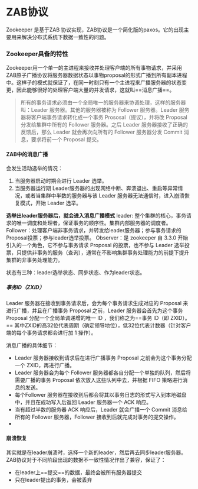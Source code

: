 # ZAB协议
Zookeeper 是基于ZAB 协议实现，ZAB协议是一个简化版的paxos。它的出现主要用来解决分布式系统下数据一致性的问题。

### Zookeeper具备的特性
Zookeeper用一个单一的主进程来接收并处理客户端的所有事物请求，并采用ZAB原子广播协议将服务器数据状态以事物proposal的形式广播到所有副本进程中。这样子的模式就保证了，在同一时刻只有一个主进程来广播服务器的状态变更，因此能够很好的处理客户端大量的并发请求，这就叫==消息广播==。


>所有的事务请求必须由一个全局唯一的服务器来协调处理，这样的服务器叫：Leader 服务器。其他的服务器被称为 Follower 服务器。Leader 服务器将客户端事务请求转化成一个事务 Prososal（提议），并将改 Proposal 分发给集群中所有的 Follower 服务器。之后 Leader 服务器接收了正确的反馈后，那么 Leader 就会再次向所有的 Follower 服务器分发 Commit 消息，要求将前一个 Proposal 提交。

#### ZAB中的消息广播
会发生活动选举的情况：
1. 当服务器启动时期会进行 Leader 选举。
2. 当服务器运行期 Leader服务器的出现网络中断、奔溃退出、重启等异常情况，或者当集群中半数的服务器与该 Leader 服务器无法通信时，进入崩溃恢复模式，开始 Leader 选举。

**选举出leader服务器后，就会进入消息广播模式**
leader: 整个集群的核心，事务请求的唯一调度和处理者，保证事务的顺序性。集群内部服务器的调度者。
Follower：处理客户端非事务请求，并转发给leader服务器；参与事务请求的Proposal投票；参与leader选举投票。
Observer：是 zookeeper 自 3.3.0 开始引入的一个角色，它不参与事务请求 Proposal 的投票，也不参与 Leader 选举投票，只提供非事务的服务（查询），通常在不影响集群事务处理能力的前提下提升集群的非事务处理能力。


状态有三种：leader选举状态、同步状态、作为leader状态。

##### 事务ID（ZXID）
Leader 服务器在接收到事务请求后，会为每个事务请求生成对应的 Proposal 来进行广播，并且在广播事务 Proposal 之前，Leader 服务器会首先为这个事务 Proposal 分配一个全局单调递增的唯一 ID ，我们称之为==事务 ID（即 ZXID）。==
其中ZXID的高32位代表周期（确定领导地位），低32位代表计数器（针对客户端的每个事务请求都会进行加 1 操作）。

消息广播的具体细节：
- Leader 服务器接收到请求后在进行广播事务 Proposal 之前会为这个事务分配一个 ZXID，再进行广播。
- Leader 服务器会为每个 Follower 服务器都各自分配一个单独的队列，然后将需要广播的事务 Proposal 依次放入这些队列中去，并根据 FIFO 策略进行消息的发送。
- 每个Follower 服务器在接收到后都会将其以事务日志的形式写入到本地磁盘中，并且在成功写入后返回 Leader 服务器一个 ACK 响应。
- 当有超过半数的服务器 ACK 响应后，Leader 就会广播一个 Commit 消息给所有的 Follower 服务器，Follower 接收到后就完成对事务的提交操作。
- 

#### 崩溃恢复
其实就是在leader崩溃时，选择一个新的leader，然后再去同步leader服务器。ZAB协议对于不同阶段出现的数据不一致性情况作出了兼容，保证了：
- 在leader上==提交==的数据，最终会被所有服务器提交
- 只在leader提出的事务，会被丢弃